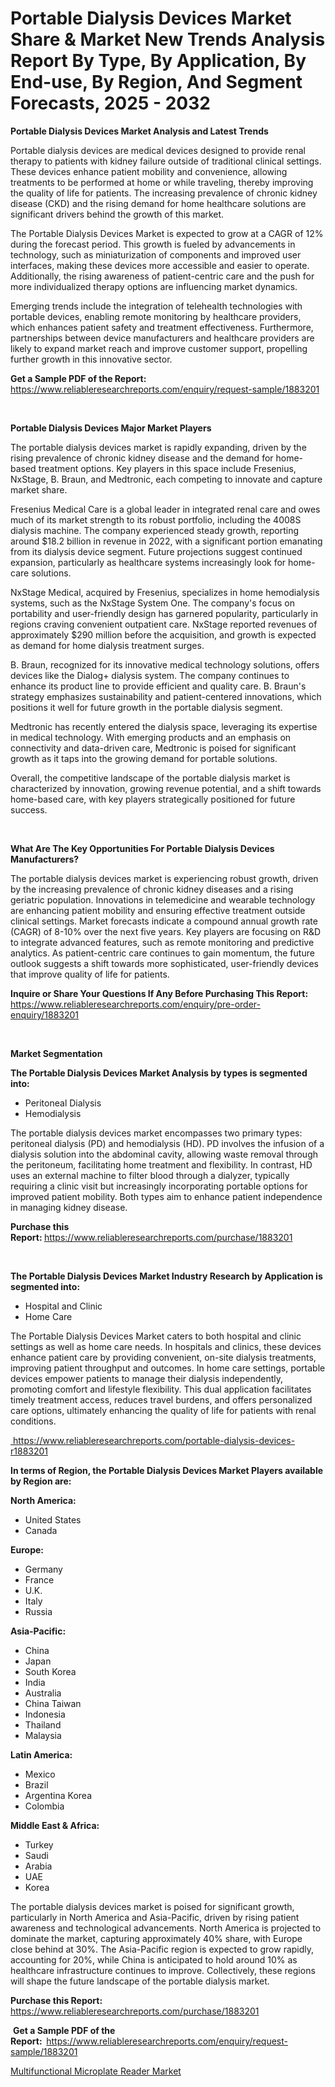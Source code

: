 <p><h1>Portable Dialysis Devices Market Share & Market New Trends Analysis Report By Type, By Application, By End-use, By Region, And Segment Forecasts, 2025 - 2032</h1></p><p><strong>Portable Dialysis Devices Market Analysis and Latest Trends</strong></p>
<p><p>Portable dialysis devices are medical devices designed to provide renal therapy to patients with kidney failure outside of traditional clinical settings. These devices enhance patient mobility and convenience, allowing treatments to be performed at home or while traveling, thereby improving the quality of life for patients. The increasing prevalence of chronic kidney disease (CKD) and the rising demand for home healthcare solutions are significant drivers behind the growth of this market.</p><p>The Portable Dialysis Devices Market is expected to grow at a CAGR of 12% during the forecast period. This growth is fueled by advancements in technology, such as miniaturization of components and improved user interfaces, making these devices more accessible and easier to operate. Additionally, the rising awareness of patient-centric care and the push for more individualized therapy options are influencing market dynamics. </p><p>Emerging trends include the integration of telehealth technologies with portable devices, enabling remote monitoring by healthcare providers, which enhances patient safety and treatment effectiveness. Furthermore, partnerships between device manufacturers and healthcare providers are likely to expand market reach and improve customer support, propelling further growth in this innovative sector.</p></p>
<p><strong>Get a Sample PDF of the Report:&nbsp;</strong> <a href="https://www.reliableresearchreports.com/enquiry/request-sample/1883201?utm_campaign=3067&utm_medium=2&utm_source=Github&utm_content=ia&utm_term=05032025&utm_id=portable-dialysis-devices">https://www.reliableresearchreports.com/enquiry/request-sample/1883201</a></p>
<p>&nbsp;</p>
<p><strong>Portable Dialysis Devices Major Market Players</strong></p>
<p><p>The portable dialysis devices market is rapidly expanding, driven by the rising prevalence of chronic kidney disease and the demand for home-based treatment options. Key players in this space include Fresenius, NxStage, B. Braun, and Medtronic, each competing to innovate and capture market share.</p><p>Fresenius Medical Care is a global leader in integrated renal care and owes much of its market strength to its robust portfolio, including the 4008S dialysis machine. The company experienced steady growth, reporting around $18.2 billion in revenue in 2022, with a significant portion emanating from its dialysis device segment. Future projections suggest continued expansion, particularly as healthcare systems increasingly look for home-care solutions.</p><p>NxStage Medical, acquired by Fresenius, specializes in home hemodialysis systems, such as the NxStage System One. The company's focus on portability and user-friendly design has garnered popularity, particularly in regions craving convenient outpatient care. NxStage reported revenues of approximately $290 million before the acquisition, and growth is expected as demand for home dialysis treatment surges.</p><p>B. Braun, recognized for its innovative medical technology solutions, offers devices like the Dialog+ dialysis system. The company continues to enhance its product line to provide efficient and quality care. B. Braun's strategy emphasizes sustainability and patient-centered innovations, which positions it well for future growth in the portable dialysis segment.</p><p>Medtronic has recently entered the dialysis space, leveraging its expertise in medical technology. With emerging products and an emphasis on connectivity and data-driven care, Medtronic is poised for significant growth as it taps into the growing demand for portable solutions.</p><p>Overall, the competitive landscape of the portable dialysis market is characterized by innovation, growing revenue potential, and a shift towards home-based care, with key players strategically positioned for future success.</p></p>
<p>&nbsp;</p>
<p><strong>What Are The Key Opportunities For Portable Dialysis Devices Manufacturers?</strong></p>
<p><p>The portable dialysis devices market is experiencing robust growth, driven by the increasing prevalence of chronic kidney diseases and a rising geriatric population. Innovations in telemedicine and wearable technology are enhancing patient mobility and ensuring effective treatment outside clinical settings. Market forecasts indicate a compound annual growth rate (CAGR) of 8-10% over the next five years. Key players are focusing on R&D to integrate advanced features, such as remote monitoring and predictive analytics. As patient-centric care continues to gain momentum, the future outlook suggests a shift towards more sophisticated, user-friendly devices that improve quality of life for patients.</p></p>
<p><strong>Inquire or Share Your Questions If Any Before Purchasing This Report:</strong> <a href="https://www.reliableresearchreports.com/enquiry/pre-order-enquiry/1883201?utm_campaign=3067&utm_medium=2&utm_source=Github&utm_content=ia&utm_term=05032025&utm_id=portable-dialysis-devices">https://www.reliableresearchreports.com/enquiry/pre-order-enquiry/1883201</a></p>
<p>&nbsp;</p>
<p><strong>Market Segmentation</strong></p>
<p><strong>The Portable Dialysis Devices Market Analysis by types is segmented into:</strong></p>
<p><ul><li>Peritoneal Dialysis</li><li>Hemodialysis</li></ul></p>
<p><p>The portable dialysis devices market encompasses two primary types: peritoneal dialysis (PD) and hemodialysis (HD). PD involves the infusion of a dialysis solution into the abdominal cavity, allowing waste removal through the peritoneum, facilitating home treatment and flexibility. In contrast, HD uses an external machine to filter blood through a dialyzer, typically requiring a clinic visit but increasingly incorporating portable options for improved patient mobility. Both types aim to enhance patient independence in managing kidney disease.</p></p>
<p><strong>Purchase this Report:&nbsp;</strong><a href="https://www.reliableresearchreports.com/purchase/1883201?utm_campaign=3067&utm_medium=2&utm_source=Github&utm_content=ia&utm_term=05032025&utm_id=portable-dialysis-devices">https://www.reliableresearchreports.com/purchase/1883201</a></p>
<p>&nbsp;</p>
<p><strong>The Portable Dialysis Devices Market Industry Research by Application is segmented into:</strong></p>
<p><ul><li>Hospital and Clinic</li><li>Home Care</li></ul></p>
<p><p>The Portable Dialysis Devices Market caters to both hospital and clinic settings as well as home care needs. In hospitals and clinics, these devices enhance patient care by providing convenient, on-site dialysis treatments, improving patient throughput and outcomes. In home care settings, portable devices empower patients to manage their dialysis independently, promoting comfort and lifestyle flexibility. This dual application facilitates timely treatment access, reduces travel burdens, and offers personalized care options, ultimately enhancing the quality of life for patients with renal conditions.</p></p>
<p><a href="https://www.reliableresearchreports.com/portable-dialysis-devices-r1883201?utm_campaign=3067&utm_medium=2&utm_source=Github&utm_content=ia&utm_term=05032025&utm_id=portable-dialysis-devices">&nbsp;https://www.reliableresearchreports.com/portable-dialysis-devices-r1883201</a></p>
<p><strong>In terms of Region, the Portable Dialysis Devices Market Players available by Region are:</strong></p>
<p>
    <p> <strong> North America: </strong>
        <ul>
            <li>United States</li>
            <li>Canada</li>
        </ul>
        </p> 
    <p> <strong> Europe: </strong>
        <ul>
            <li>Germany</li>
            <li>France</li>
            <li>U.K.</li>
            <li>Italy</li>
            <li>Russia</li>
        </ul>
        </p> 
    <p> <strong> Asia-Pacific: </strong>
        <ul>
            <li>China</li>
            <li>Japan</li>
            <li>South Korea</li>
            <li>India</li>
            <li>Australia</li>
            <li>China Taiwan</li>
            <li>Indonesia</li>
            <li>Thailand</li>
            <li>Malaysia</li>
        </ul>
        </p> 
    <p> <strong> Latin America: </strong>
        <ul>
            <li>Mexico</li>
            <li>Brazil</li>
            <li>Argentina Korea</li>
            <li>Colombia</li>
        </ul>
        </p> 
    <p> <strong> Middle East & Africa: </strong>
        <ul>
            <li>Turkey</li>
            <li>Saudi</li>
            <li>Arabia</li>
            <li>UAE</li>
            <li>Korea</li>
        </ul>
    </p>
    </p>
<p><p>The portable dialysis devices market is poised for significant growth, particularly in North America and Asia-Pacific, driven by rising patient awareness and technological advancements. North America is projected to dominate the market, capturing approximately 40% share, with Europe close behind at 30%. The Asia-Pacific region is expected to grow rapidly, accounting for 20%, while China is anticipated to hold around 10% as healthcare infrastructure continues to improve. Collectively, these regions will shape the future landscape of the portable dialysis market.</p></p>
<p><strong>Purchase this Report: </strong><a href="https://www.reliableresearchreports.com/purchase/1883201?utm_campaign=3067&utm_medium=2&utm_source=Github&utm_content=ia&utm_term=05032025&utm_id=portable-dialysis-devices">https://www.reliableresearchreports.com/purchase/1883201</a></p>
<p>&nbsp;<strong>Get a Sample PDF of the Report:&nbsp;&nbsp;</strong><a href="https://www.reliableresearchreports.com/enquiry/request-sample/1883201?utm_campaign=3067&utm_medium=2&utm_source=Github&utm_content=ia&utm_term=05032025&utm_id=portable-dialysis-devices">https://www.reliableresearchreports.com/enquiry/request-sample/1883201</a></p>
<p><strong></strong></p>
<p><p><a href="https://github.com/kaqiewan/Market-Research-Report-List-1/blob/main/multifunctional-microplate-reader-market.md?utm_campaign=3067&utm_medium=2&utm_source=Github&utm_content=ia&utm_term=05032025&utm_id=portable-dialysis-devices">Multifunctional Microplate Reader Market</a></p></p>